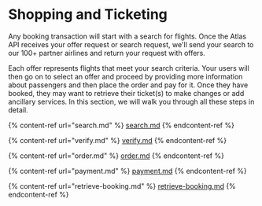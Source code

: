 # Shopping and Ticketing

Any booking transaction will start with a search for flights. Once the Atlas API receives your offer request or search request, we'll send your search to our 100+ partner airlines and return your request with offers. &#x20;

Each offer represents flights that meet your search criteria. Your users will then go on to select an offer and proceed by providing more information about passengers and then place the order and pay for it. Once they have booked, they may want to retrieve their ticket(s) to make changes or add ancillary services. In this section, we will walk you through all these steps in detail.&#x20;

{% content-ref url="search.md" %}
[search.md](search.md)
{% endcontent-ref %}

{% content-ref url="verify.md" %}
[verify.md](verify.md)
{% endcontent-ref %}

{% content-ref url="order.md" %}
[order.md](order.md)
{% endcontent-ref %}

{% content-ref url="payment.md" %}
[payment.md](payment.md)
{% endcontent-ref %}

{% content-ref url="retrieve-booking.md" %}
[retrieve-booking.md](retrieve-booking.md)
{% endcontent-ref %}
